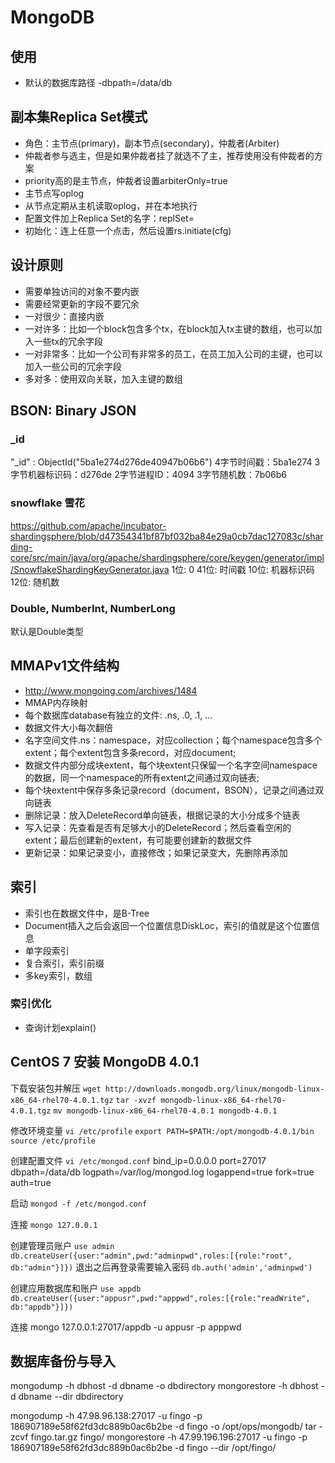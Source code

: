 
# MongoDB

## 使用
* 默认的数据库路径 -dbpath=/data/db

## 副本集Replica Set模式
- 角色：主节点(primary)，副本节点(secondary)，仲裁者(Arbiter)
- 仲裁者参与选主，但是如果仲裁者挂了就选不了主，推荐使用没有仲裁者的方案
- priority高的是主节点，仲裁者设置arbiterOnly=true
- 主节点写oplog
- 从节点定期从主机读取oplog，并在本地执行
- 配置文件加上Replica Set的名字：replSet=
- 初始化：连上任意一个点击，然后设置rs.initiate(cfg)


## 设计原则
* 需要单独访问的对象不要内嵌
* 需要经常更新的字段不要冗余
* 一对很少：直接内嵌
* 一对许多：比如一个block包含多个tx，在block加入tx主键的数组，也可以加入一些tx的冗余字段
* 一对非常多：比如一个公司有非常多的员工，在员工加入公司的主键，也可以加入一些公司的冗余字段
* 多对多：使用双向关联，加入主键的数组


## BSON: Binary JSON

### _id
"_id" : ObjectId("5ba1e274d276de40947b06b6")
4字节时间戳：5ba1e274
3字节机器标识码：d276de
2字节进程ID：4094
3字节随机数：7b06b6

### snowflake 雪花
https://github.com/apache/incubator-shardingsphere/blob/d47354341bf87bf032ba84e29a0cb7dac127083c/sharding-core/src/main/java/org/apache/shardingsphere/core/keygen/generator/impl/SnowflakeShardingKeyGenerator.java
1位: 0
41位: 时间戳
10位: 机器标识码
12位: 随机数

### Double, NumberInt, NumberLong
默认是Double类型

## MMAPv1文件结构
* http://www.mongoing.com/archives/1484
* MMAP内存映射
* 每个数据库database有独立的文件: .ns, .0, .1, ...
* 数据文件大小每次翻倍
* 名字空间文件.ns：namespace，对应collection；每个namespace包含多个extent；每个extent包含多条record，对应document;
* 数据文件内部分成块extent，每个块extent只保留一个名字空间namespace的数据，同一个namespace的所有extent之间通过双向链表; 
* 每个块extent中保存多条记录record（document，BSON），记录之间通过双向链表
* 删除记录：放入DeleteRecord单向链表，根据记录的大小分成多个链表
* 写入记录：先查看是否有足够大小的DeleteRecord；然后查看空闲的extent；最后创建新的extent，有可能要创建新的数据文件
* 更新记录：如果记录变小，直接修改；如果记录变大，先删除再添加

## 索引
* 索引也在数据文件中，是B-Tree
* Document插入之后会返回一个位置信息DiskLoc，索引的值就是这个位置信息
* 单字段索引
* 复合索引，索引前缀
* 多key索引，数组

### 索引优化
* 查询计划explain()

## CentOS 7 安装 MongoDB 4.0.1
下载安装包并解压
`wget http://downloads.mongodb.org/linux/mongodb-linux-x86_64-rhel70-4.0.1.tgz`
`tar -xvzf mongodb-linux-x86_64-rhel70-4.0.1.tgz`
`mv mongodb-linux-x86_64-rhel70-4.0.1 mongodb-4.0.1`

修改环境变量
`vi /etc/profile`
`export PATH=$PATH:/opt/mongodb-4.0.1/bin`
`source /etc/profile`

创建配置文件
`vi /etc/mongod.conf`
bind_ip=0.0.0.0
port=27017
dbpath=/data/db
logpath=/var/log/mongod.log
logappend=true
fork=true
auth=true

启动
`mongod -f /etc/mongod.conf`

连接
`mongo 127.0.0.1`

创建管理员账户
`use admin`
`db.createUser({user:"admin",pwd:"adminpwd",roles:[{role:"root", db:"admin"}]})`
退出之后再登录需要输入密码
`db.auth('admin','adminpwd')`

创建应用数据库和账户
`use appdb`
`db.createUser({user:"appusr",pwd:"apppwd",roles:[{role:"readWrite", db:"appdb"}]})`

连接
mongo 127.0.0.1:27017/appdb -u appusr -p apppwd

## 数据库备份与导入
mongodump -h dbhost -d dbname -o dbdirectory
mongorestore -h dbhost -d dbname --dir dbdirectory

mongodump -h 47.98.96.138:27017 -u fingo -p 186907189e58f62fd3dc889b0ac6b2be -d fingo -o /opt/ops/mongodb/
tar -zcvf fingo.tar.gz fingo/
mongorestore -h 47.99.196.196:27017 -u fingo -p 186907189e58f62fd3dc889b0ac6b2be -d fingo --dir /opt/fingo/

